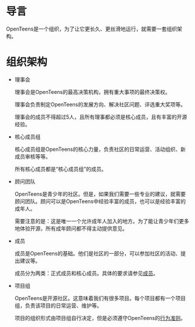 # 导言
OpenTeens是一个组织，为了让它更长久、更丝滑地运行，就需要一套组织架构。

# 组织架构

- 理事会

    理事会是OpenTeens的最高决策机构，拥有重大事项的最终决策权。
    
    理事会负责制定OpenTeens的发展方向、解决社区问题、评选重大奖项等。

    理事会的成员不得超过5人，且所有理事都必须是核心成员，且有丰富的开源经验。

- 核心成员组

    核心成员组是OpenTeens的核心力量，负责社区的日常运营、活动组织、新成员审核等等。

    所有核心成员都是“核心成员组”的成员。

- 顾问团队

    OpenTeens是青少年的社区。但是，如果我们需要一些专业的建议，就需要顾问团队。顾问可以是OpenTeens中经验丰富的成员，也可以是经验丰富的成年人。

    需要注意的是：这是唯一一个允许成年人加入的地方。为了能让青少年们更多地体验开源，所有成年顾问都不得主动提供意见。

- 成员

    成员是OpenTeens的基础。他们是社区的一部分，可以参加社区的活动、提出建议等。

    成员分为两类：正式成员和核心成员。具体的要求请参见[成员](Members.md)。

- 项目组

    OpenTeens是开源社区。这意味着我们有很多项目。每个项目都有一个项目组，负责该项目的日常运营、维护等。

    项目的组织形式由项目组自行决定，但是必须遵守OpenTeens的[行为准则](../CODE_OF_CONDUCT.md)。

